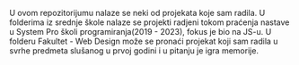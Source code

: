 U ovom repozitorijumu nalaze se neki od projekata koje sam radila. 
U folderima iz srednje škole nalaze se projekti radjeni tokom praćenja nastave u System Pro školi programiranja(2019 - 2023), fokus je bio na JS-u.
U folderu Fakultet - Web Design može se pronaći projekat koji sam radila u svrhe predmeta slušanog u prvoj godini i u pitanju je igra memorije.
